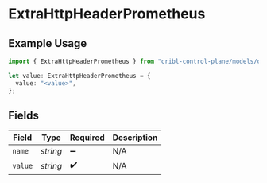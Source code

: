 # ExtraHttpHeaderPrometheus

## Example Usage

```typescript
import { ExtraHttpHeaderPrometheus } from "cribl-control-plane/models/operations";

let value: ExtraHttpHeaderPrometheus = {
  value: "<value>",
};
```

## Fields

| Field              | Type               | Required           | Description        |
| ------------------ | ------------------ | ------------------ | ------------------ |
| `name`             | *string*           | :heavy_minus_sign: | N/A                |
| `value`            | *string*           | :heavy_check_mark: | N/A                |